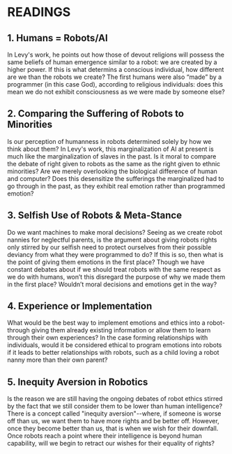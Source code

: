 # READINGS

## 1. Humans = Robots/AI
In Levy's work, he points out how those of devout religions will possess the same beliefs of human emergence similar to a robot: we are created by a higher power. If this is what determins a conscious individual, how different are we than the robots we create? The first humans were also “made” by a programmer (in this case God), according to religious individuals: does this mean we do not exhibit consciousness as we were made by someone else?

## 2. Comparing the Suffering of Robots to Minorities
Is our perception of humanness in robots determined solely by how we think about them? In Levy's work, this marginalization of AI at present is much like the marginalization of slaves in the past. Is it moral to compare the debate of right given to robots as the same as the right given to ethnic minorities? Are we merely overlooking the biological difference of human and computer? Does this desensitize the sufferings the marginalized had to go through in the past, as they exhibit real emotion rather than programmed emotion?

## 3. Selfish Use of Robots & Meta-Stance 
Do we want machines to make moral decisions? Seeing as we create robot nannies for neglectful parents, is the argument about giving robots rights only stirred by our selfish need to protect ourselves from their possible deviancy from what they were programmed to do? If this is so, then what is the point of giving them emotions in the first place? Though we have constant debates about if we should treat robots with the same respect as we do with humans, won’t this disregard the purpose of why we made them in the first place? Wouldn’t moral decisions and emotions get in the way?

## 4. Experience or Implementation
What would be the best way to implement emotions and ethics into a robot-through giving them already existing information or allow them to learn through their own experiences? In the case forming relationships with individuals, would it be considered ethical to program emotions into robots if it leads to better relationships with robots, such as a child loving a robot nanny more than their own parent?

## 5. Inequity Aversion in Robotics
Is the reason we are still having the ongoing debates of robot ethics stirred by the fact that we still consider them to be lower than human intelligence? There is a concept called "inequity aversion"--where, if someone is worse off than us, we want them to have more rights and be better off. However, once they become better than us, that is when we wish for their downfall. Once robots reach a point where their intelligence is beyond human capability, will we begin to retract our wishes for their equality of rights?
